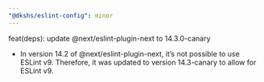 ```yaml
---
"@dkshs/eslint-config": minor
---
```


feat(deps): update @next/eslint-plugin-next to 14.3.0-canary
- In version 14.2 of @next/eslint-plugin-next, it’s not possible to use ESLint v9. Therefore, it was updated to version 14.3-canary to allow for ESLint v9.
